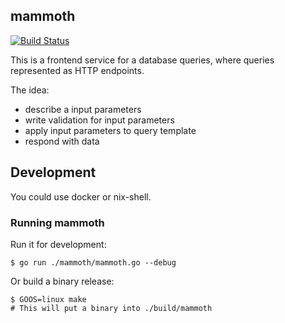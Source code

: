 mammoth
---------

[![Build Status](https://travis-ci.org/cryptounicorns/mammoth.svg?branch=master)](https://travis-ci.org/cryptounicorns/mammoth)

This is a frontend service for a database queries, where queries represented as HTTP endpoints.

The idea:
- describe a input parameters
- write validation for input parameters
- apply input parameters to query template
- respond with data

## Development

You could use docker or nix-shell.

### Running mammoth

Run it for development:

``` console
$ go run ./mammoth/mammoth.go --debug
```

Or build a binary release:

``` console
$ GOOS=linux make
# This will put a binary into ./build/mammoth
```

